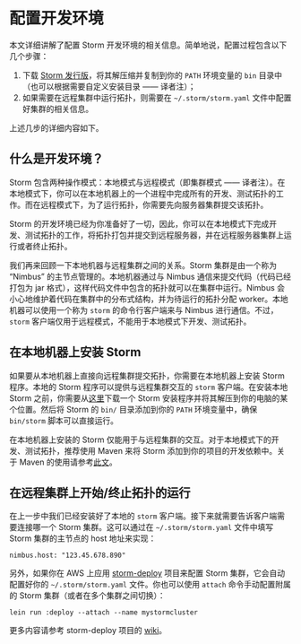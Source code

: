 # 配置开发环境

本文详细讲解了配置 Storm 开发环境的相关信息。简单地说，配置过程包含以下几个步骤：

1. 下载 [Storm 发行版](http://storm.apache.org/downloads.html)，将其解压缩并复制到你的 `PATH` 环境变量的 `bin` 目录中（也可以根据需要自定义安装目录 —— 译者注）；
2. 如果需要在远程集群中运行拓扑，则需要在 `~/.storm/storm.yaml` 文件中配置好集群的相关信息。

上述几步的详细内容如下。

## 什么是开发环境？

Storm 包含两种操作模式：本地模式与远程模式（即集群模式 —— 译者注）。在本地模式下，你可以在本地机器上的一个进程中完成所有的开发、测试拓扑的工作。而在远程模式下，为了运行拓扑，你需要先向服务器集群提交该拓扑。

Storm 的开发环境已经为你准备好了一切，因此，你可以在本地模式下完成开发、测试拓扑的工作，将拓扑打包并提交到远程服务器，并在远程服务器集群上运行或者终止拓扑。

我们再来回顾一下本地机器与远程集群之间的关系。Storm 集群是由一个称为 “Nimbus” 的主节点管理的。本地机器通过与 Nimbus 通信来提交代码（代码已经打包为 jar 格式），这样代码文件中包含的拓扑就可以在集群中运行。Nimbus 会小心地维护着代码在集群中的分布式结构，并为待运行的拓扑分配 worker。本地机器可以使用一个称为 `storm` 的命令行客户端来与 Nimbus 进行通信。不过，`storm` 客户端仅用于远程模式，不能用于本地模式下开发、测试拓扑。

## 在本地机器上安装 Storm

如果要从本地机器上直接向远程集群提交拓扑，你需要在本地机器上安装 Storm 程序。本地的 Storm 程序可以提供与远程集群交互的 `storm` 客户端。在安装本地 Storm 之前，你需要从[这里](http://storm.apache.org/downloads.html)下载一个 Storm 安装程序并将其解压到你的电脑的某个位置。然后将 Storm 的 `bin/` 目录添加到你的 `PATH` 环境变量中，确保 `bin/storm` 脚本可以直接运行。

在本地机器上安装的 Storm 仅能用于与远程集群的交互。对于本地模式下的开发、测试拓扑，推荐使用 Maven 来将 Storm 添加到你的项目的开发依赖中。关于 Maven 的使用请参考[此文](https://github.com/weyo/Storm-Documents/blob/master/Manual/zh/Building-Storm-With-Maven.md)。

## 在远程集群上开始/终止拓扑的运行

在上一步中我们已经安装好了本地的 `storm` 客户端。接下来就需要告诉客户端需要连接哪一个 Storm 集群。这可以通过在 `~/.storm/storm.yaml` 文件中填写 Storm 集群的主节点的 host 地址来实现：

```
nimbus.host: "123.45.678.890"
```

另外，如果你在 AWS 上应用 [storm-deploy](https://github.com/nathanmarz/storm-deploy) 项目来配置 Storm 集群，它会自动配置好你的 `~/.storm/storm.yaml` 文件。你也可以使用 `attach` 命令手动配置附属的 Storm 集群（或者在多个集群之间切换）：

```
lein run :deploy --attach --name mystormcluster
```

更多内容请参考 storm-deploy 项目的 [wiki](https://github.com/nathanmarz/storm-deploy/wiki)。